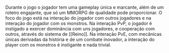 Durante o jogo o jogador tem uma gameplay única e marcante, além de um roteiro engajante, que só um MMORPG de qualidade pode proporcionar. O foco do jogo está na interação do jogador com outros jogadores e na interação do jogador com os monstros. Na interação PvP, o jogador é instigado a exercer dominância com uns jogadores, e cooperação com outros, através do sistema de [[Reino]]. Na interação PvE, com mecânicas únicas derivadas da história e de um combate inovador, a interação do player com os monstros é instigante e nada trivial.